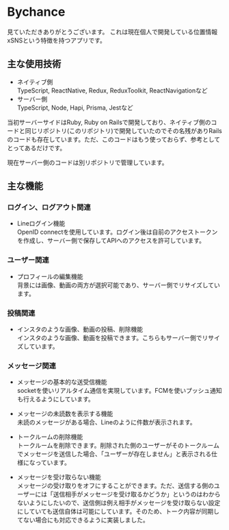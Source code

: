 # Bychance

見ていただきありがとうございます。
これは現在個人で開発している位置情報xSNSという特徴を持つアプリです。<br /> 

## 主な使用技術
- ネイティブ側<br />
TypeScript, ReactNative, Redux, ReduxToolkit, ReactNavigationなど
- サーバー側<br />
TypeScript, Node, Hapi, Prisma, Jestなど

当初サーバーサイドはRuby, Ruby on Railsで開発しており、ネイティブ側のコードと同じリポジトリ(このリポジトリ)で開発していたのでその名残がありRailsのコードも存在しています。ただ、このコードはもう使っておらず、参考としてとってあるだけです。

現在サーバー側のコードは別リポジトリで管理しています。

## 主な機能

### ログイン、ログアウト関連
- Lineログイン機能<br />
OpenID connectを使用しています。ログイン後は自前のアクセストークンを作成し、サーバー側で保存してAPIへのアクセスを許可しています。

### ユーザー関連
- プロフィールの編集機能<br />
背景には画像、動画の両方が選択可能であり、サーバー側でリサイズしています。

### 投稿関連
- インスタのような画像、動画の投稿、削除機能<br />
インスタのような画像、動画を投稿できます。こちらもサーバー側でリサイズしています。

### メッセージ関連
- メッセージの基本的な送受信機能<br />
socketを使いリアルタイム通信を実現しています。FCMを使いプッシュ通知も行えるようにしています。

- メッセージの未読数を表示する機能<br />
未読のメッセージがある場合、Lineのように件数が表示されます。

- トークルームの削除機能<br />
トークルームを削除できます。削除された側のユーザーがそのトークルームでメッセージを送信した場合、「ユーザーが存在しません」と表示される仕様になっています。

- メッセージを受け取らない機能<br />
メッセージの受け取りをオフにすることができます。ただ、送信する側のユーザーには「送信相手がメッセージを受け取るかどうか」というのはわからないようにしたいので、送信側は例え相手がメッセージを受け取らない設定にしていても送信自体は可能にしています。そのため、トーク内容が同期してない場合にも対応できるように実装しました。
